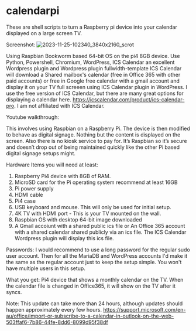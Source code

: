 # calendarpi

These are shell scripts to turn a Raspberry pi device into your calendar displayed on a large screen TV.

Screenshot:
![2023-11-25-102340_3840x2160_scrot](https://github.com/ugotapi/calendarpi/assets/14945441/3bb2ed93-9b3b-4061-8a16-561fea78e0e7)



Using Raspbian Bookworm based 64-bit OS on the pi4 8GB device.
Use Python, Powershell, Chromium, WordPress, ICS Calendar an excellent Wordpress plugin and Wordpress plugin fullwidth-template
ICS Calendar will download a Shared mailbox's calendar (free in Office 365 with other paid accounts) or free in Google free calendar with a gmail account
and display it on your TV full screeen using ICS Calendar plugin in WordPress. I use the free version of ICS Calendar, but there are many great options for displaying a calendar here. [
](https://icscalendar.com/product/ics-calendar-pro)https://icscalendar.com/product/ics-calendar-pro.
I am not affiliated with ICS Calendar. 
 
 Youtube walkthrough: 

This involves using Raspbian on a Raspberry Pi. The device is then modified to behave as digital signage. Nothing but the content is displayed on the screen. Also there is no kiosk service to pay for. It’s Raspbian so it’s secure and doesn’t drop out of being maintained quickly like the other Pi based digital signage setups might.

Hardware Items you will need at least:

1. Raspberry Pi4 device with 8GB of RAM.
2. MicroSD card for the Pi operating system recommend at least 16GB
3. Pi power supply
4. HDMI cable
5. Pi4 case
6. USB keyboard and mouse. This will only be used for initial setup.
7. 4K TV with HDMI port - This is your TV mounted on the wall.
8. Raspbian OS with desktop 64-bit image downloaded
9. A Gmail accoiunt with a shared public ics file or An Office 365 account with a shared calendar shared publicly via an ics file. The ICS Calendar Wordpress plugin will display this ics file. 


Passwords: I would recommend to use a long password for the regular sudo user account. Then for all the MariaDB and WordPress accounts I'd make it the same as the regular account just to keep the setup simple. You won't have multiple users in this setup.

What you get: Pi4 device that shows a monthly calendar on the TV. When the calendar file is changed in Office365, it will show on the TV after it syncs. 

Note: This update can take more than 24 hours, although updates should happen approximately every few hours.
[
](https://support.microsoft.com/en-au/office/import-or-subscribe-to-a-calendar-in-outlook-on-the-web-503ffaf6-7b86-44fe-8dd6-8099d95f38df)https://support.microsoft.com/en-au/office/import-or-subscribe-to-a-calendar-in-outlook-on-the-web-503ffaf6-7b86-44fe-8dd6-8099d95f38df

